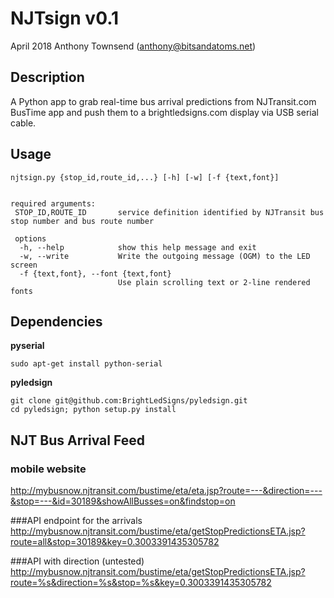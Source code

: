 # NJTsign v0.1
April 2018 
Anthony Townsend (anthony@bitsandatoms.net)

## Description

A Python app to grab real-time bus arrival predictions from NJTransit.com BusTime app and push them to a brightledsigns.com display via USB serial cable.

## Usage

```
njtsign.py {stop_id,route_id,...} [-h] [-w] [-f {text,font}]


required arguments:
 STOP_ID,ROUTE_ID       service definition identified by NJTransit bus stop number and bus route number

 options
  -h, --help            show this help message and exit
  -w, --write           Write the outgoing message (OGM) to the LED screen
  -f {text,font}, --font {text,font}
                        Use plain scrolling text or 2-line rendered fonts
```

## Dependencies

**pyserial**

```sudo apt-get install python-serial```

**pyledsign**

```
git clone git@github.com:BrightLedSigns/pyledsign.git
cd pyledsign; python setup.py install
```

## NJT Bus Arrival Feed

### mobile website
http://mybusnow.njtransit.com/bustime/eta/eta.jsp?route=---&direction=---&stop=---&id=30189&showAllBusses=on&findstop=on

###API endpoint for the arrivals
http://mybusnow.njtransit.com/bustime/eta/getStopPredictionsETA.jsp?route=all&stop=30189&key=0.3003391435305782

###API with direction (untested) 
http://mybusnow.njtransit.com/bustime/eta/getStopPredictionsETA.jsp?route=%s&direction=%s&stop=%s&key=0.3003391435305782

